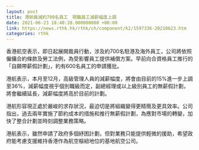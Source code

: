 ```yaml
---
layout: post
title: 港航裁減約700名員工　現職員工減薪幅度上調
date: 2021-06-23 18:40:28.000000000 +08:00
link: https://news.rthk.hk/rthk/ch/component/k2/1597336-20210623.htm
categories: rthk
---
```


香港航空表示，即日起展開裁員行動，涉及約700名駐港及海外員工，公司將依照僱傭合約條款及勞工法例，為受影響員工提供補償方案。早前向合資格員工推行的「自願帶薪假計劃」，約有600名員工的申請獲批。

港航表示，本月至12月，高級管理人員的減薪幅度，將會由目前的15%進一步上調至36%，減薪幅度視乎個別職級而定，副總經理或以上級別員工的無薪假計劃，將會繼續延長，減薪幅度將高於目前的計劃。

港航形容現正處於嚴峻的求存狀況，最迫切是將組織變得更精簡及更具效率。公司指出，過去兩年實施了節約成本的措施和推行無薪假計劃，為應對市場的轉變，加快了整合計劃並時刻調整業務策略。

港航表示，雖然申請了政府多個紓困計劃，但對業務只能提供輕微的援助，希望政府能考慮支援維持香港作為航空樞紐地位的基地航空公司。
